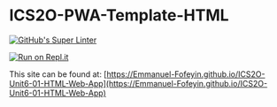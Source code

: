 # ICS2O-PWA-Template-HTML

[![GitHub's Super Linter](https://github.com/Emmanuel-Fofeyin/ICS2O-Unit6-01-HTML-Web-App/workflows/GitHub's%20Super%20Linter/badge.svg)](https://github.com/Emmanuel-Fofeyin/ICS2O-Unit6-01-HTML--Web-App/actions)



[![Run on Repl.it](https://repl.it/badge/github/Emmanuel-Fofeyin/ICS2O-Unit6-01-HTML-Web-App)](https://repl.it/github/Emmanuel-Fofeyin/ICS2O-Unit6-01-HTML-Web-App)

This site can be found at: [https://Emmanuel-Fofeyin.github.io/ICS2O-Unit6-01-HTML-Web-App](https://Emmanuel-Fofeyin.github.io/ICS2O-Unit6-01-HTML-Web-App)

